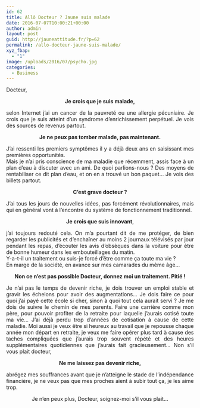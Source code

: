 ```yaml
---
id: 62
title: Allô Docteur ? Jaune suis malade
date: 2016-07-07T10:00:21+00:00
author: admin
layout: post
guid: http://jauneattitude.fr/?p=62
permalink: /allo-docteur-jaune-suis-malade/
xyz_fbap:
  - "1"
image: /uploads/2016/07/psycho.jpg
categories:
  - Business
---
```

Docteur,

<p style="text-align: center;">
  <strong>Je crois que je suis malade,</strong>
</p>

<p style="text-align: justify;">
  selon Internet j&rsquo;ai un cancer de la pauvreté ou une allergie pécuniaire. Je crois que je suis atteint d&rsquo;un syndrome d&rsquo;enrichissement perpétuel. Je vois des sources de revenus partout.
</p>

<p style="text-align: center;">
  <strong>Je ne peux pas tomber malade, pas maintenant.</strong>
</p>

<p style="text-align: justify;">
  J&rsquo;ai ressenti les premiers symptômes il y a déjà deux ans en saisissant mes premières opportunités.<br /> Mais je n&rsquo;ai pris conscience de ma maladie que récemment, assis face à un plan d&rsquo;eau à discuter avec un ami. De quoi parlions-nous ? Des moyens de rentabiliser ce dit plan d&rsquo;eau, et on en a trouvé un bon paquet… Je vois des billets partout.
</p>

<p style="text-align: center;">
  <strong>C&rsquo;est grave docteur ?</strong>
</p>

<p style="text-align: justify;">
  J&rsquo;ai tous les jours de nouvelles idées, pas forcément révolutionnaires, mais qui en général vont à l&rsquo;encontre du système de fonctionnement traditionnel.
</p>

<p style="text-align: center;">
  <strong>Je crois que suis innovant</strong>,
</p>

<p style="text-align: justify;">
  j&rsquo;ai toujours redouté cela. On m&rsquo;a pourtant dit de me protéger, de bien regarder les publicités et d&rsquo;enchaîner au moins 2 journaux télévisés par jour pendant les repas, d&rsquo;écouter les avis d&rsquo;obsèques dans la voiture pour être de bonne humeur dans les embouteillages du matin.<br /> Y-a-t-il un traitement ou suis-je forcé d&rsquo;être comme ça toute ma vie ?<br /> En marge de la société, en avance sur mes camarades du même âge&#8230;
</p>

<p style="text-align: center;">
  <strong>Non ce n&rsquo;est pas possible Docteur, donnez moi un traitement. Pitié !</strong>
</p>

<p style="text-align: justify;">
  Je n&rsquo;ai pas le temps de devenir riche, je dois trouver un emploi stable et gravir les échelons pour avoir des augmentations&#8230; Je dois faire ce pour quoi j&rsquo;ai payé cette école si cher, sinon à quoi tout cela aurait servi ? Je me dois de suivre le chemin de mes parents. Faire une carrière comme mon père, pour pouvoir profiter de la retraite pour laquelle j&rsquo;aurais cotisé toute ma vie… J&rsquo;ai déjà perdu trop d&rsquo;années de cotisation à cause de cette maladie. Moi aussi je veux être si heureux au travail que je repousse chaque année mon départ en retraite, je veux me faire opérer plus tard à cause des taches compliquées que j&rsquo;aurais trop souvent répété et des heures supplémentaires quotidiennes que j&rsquo;aurais fait gracieusement… Non s&rsquo;il vous plait docteur,
</p>

<p style="text-align: center;">
  <strong>Ne me laissez pas devenir riche,</strong>
</p>

<p style="text-align: justify;">
  abrégez mes souffrances avant que je n&rsquo;atteigne le stade de l&rsquo;indépendance financière, je ne veux pas que mes proches aient à subir tout ça, je les aime trop.
</p>

<p style="text-align: center;">
  Je n&rsquo;en peux plus, Docteur, soignez-moi s&rsquo;il vous plait…
</p>